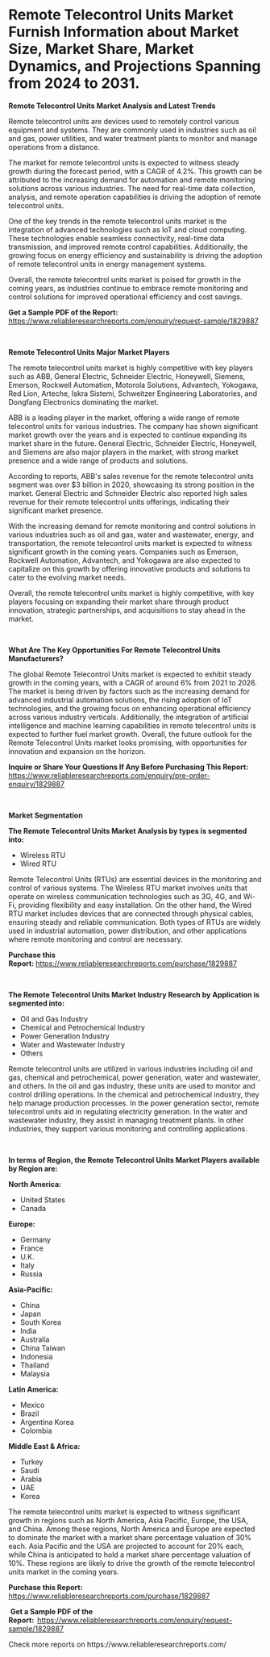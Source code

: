 <p><h1>Remote Telecontrol Units Market Furnish Information about Market Size, Market Share, Market Dynamics, and Projections Spanning from 2024 to 2031.</h1></p><p><strong>Remote Telecontrol Units Market Analysis and Latest Trends</strong></p>
<p><p>Remote telecontrol units are devices used to remotely control various equipment and systems. They are commonly used in industries such as oil and gas, power utilities, and water treatment plants to monitor and manage operations from a distance.</p><p>The market for remote telecontrol units is expected to witness steady growth during the forecast period, with a CAGR of 4.2%. This growth can be attributed to the increasing demand for automation and remote monitoring solutions across various industries. The need for real-time data collection, analysis, and remote operation capabilities is driving the adoption of remote telecontrol units.</p><p>One of the key trends in the remote telecontrol units market is the integration of advanced technologies such as IoT and cloud computing. These technologies enable seamless connectivity, real-time data transmission, and improved remote control capabilities. Additionally, the growing focus on energy efficiency and sustainability is driving the adoption of remote telecontrol units in energy management systems.</p><p>Overall, the remote telecontrol units market is poised for growth in the coming years, as industries continue to embrace remote monitoring and control solutions for improved operational efficiency and cost savings.</p></p>
<p><strong>Get a Sample PDF of the Report:&nbsp;</strong> <a href="https://www.reliableresearchreports.com/enquiry/request-sample/1829887">https://www.reliableresearchreports.com/enquiry/request-sample/1829887</a></p>
<p>&nbsp;</p>
<p><strong>Remote Telecontrol Units Major Market Players</strong></p>
<p><p>The remote telecontrol units market is highly competitive with key players such as ABB, General Electric, Schneider Electric, Honeywell, Siemens, Emerson, Rockwell Automation, Motorola Solutions, Advantech, Yokogawa, Red Lion, Arteche, Iskra Sistemi, Schweitzer Engineering Laboratories, and Dongfang Electronics dominating the market.</p><p>ABB is a leading player in the market, offering a wide range of remote telecontrol units for various industries. The company has shown significant market growth over the years and is expected to continue expanding its market share in the future. General Electric, Schneider Electric, Honeywell, and Siemens are also major players in the market, with strong market presence and a wide range of products and solutions.</p><p>According to reports, ABB's sales revenue for the remote telecontrol units segment was over $3 billion in 2020, showcasing its strong position in the market. General Electric and Schneider Electric also reported high sales revenue for their remote telecontrol units offerings, indicating their significant market presence.</p><p>With the increasing demand for remote monitoring and control solutions in various industries such as oil and gas, water and wastewater, energy, and transportation, the remote telecontrol units market is expected to witness significant growth in the coming years. Companies such as Emerson, Rockwell Automation, Advantech, and Yokogawa are also expected to capitalize on this growth by offering innovative products and solutions to cater to the evolving market needs.</p><p>Overall, the remote telecontrol units market is highly competitive, with key players focusing on expanding their market share through product innovation, strategic partnerships, and acquisitions to stay ahead in the market.</p></p>
<p>&nbsp;</p>
<p><strong>What Are The Key Opportunities For Remote Telecontrol Units Manufacturers?</strong></p>
<p><p>The global Remote Telecontrol Units market is expected to exhibit steady growth in the coming years, with a CAGR of around 6% from 2021 to 2026. The market is being driven by factors such as the increasing demand for advanced industrial automation solutions, the rising adoption of IoT technologies, and the growing focus on enhancing operational efficiency across various industry verticals. Additionally, the integration of artificial intelligence and machine learning capabilities in remote telecontrol units is expected to further fuel market growth. Overall, the future outlook for the Remote Telecontrol Units market looks promising, with opportunities for innovation and expansion on the horizon.</p></p>
<p><strong>Inquire or Share Your Questions If Any Before Purchasing This Report:</strong> <a href="https://www.reliableresearchreports.com/enquiry/pre-order-enquiry/1829887">https://www.reliableresearchreports.com/enquiry/pre-order-enquiry/1829887</a></p>
<p>&nbsp;</p>
<p><strong>Market Segmentation</strong></p>
<p><strong>The Remote Telecontrol Units Market Analysis by types is segmented into:</strong></p>
<p><ul><li>Wireless RTU</li><li>Wired RTU</li></ul></p>
<p><p>Remote Telecontrol Units (RTUs) are essential devices in the monitoring and control of various systems. The Wireless RTU market involves units that operate on wireless communication technologies such as 3G, 4G, and Wi-Fi, providing flexibility and easy installation. On the other hand, the Wired RTU market includes devices that are connected through physical cables, ensuring steady and reliable communication. Both types of RTUs are widely used in industrial automation, power distribution, and other applications where remote monitoring and control are necessary.</p></p>
<p><strong>Purchase this Report:&nbsp;</strong><a href="https://www.reliableresearchreports.com/purchase/1829887">https://www.reliableresearchreports.com/purchase/1829887</a></p>
<p>&nbsp;</p>
<p><strong>The Remote Telecontrol Units Market Industry Research by Application is segmented into:</strong></p>
<p><ul><li>Oil and Gas Industry</li><li>Chemical and Petrochemical Industry</li><li>Power Generation Industry</li><li>Water and Wastewater Industry</li><li>Others</li></ul></p>
<p><p>Remote telecontrol units are utilized in various industries including oil and gas, chemical and petrochemical, power generation, water and wastewater, and others. In the oil and gas industry, these units are used to monitor and control drilling operations. In the chemical and petrochemical industry, they help manage production processes. In the power generation sector, remote telecontrol units aid in regulating electricity generation. In the water and wastewater industry, they assist in managing treatment plants. In other industries, they support various monitoring and controlling applications.</p></p>
<p>&nbsp;</p>
<p><strong>In terms of Region, the Remote Telecontrol Units Market Players available by Region are:</strong></p>
<p>
    <p> <strong> North America: </strong>
        <ul>
            <li>United States</li>
            <li>Canada</li>
        </ul>
        </p> 
    <p> <strong> Europe: </strong>
        <ul>
            <li>Germany</li>
            <li>France</li>
            <li>U.K.</li>
            <li>Italy</li>
            <li>Russia</li>
        </ul>
        </p> 
    <p> <strong> Asia-Pacific: </strong>
        <ul>
            <li>China</li>
            <li>Japan</li>
            <li>South Korea</li>
            <li>India</li>
            <li>Australia</li>
            <li>China Taiwan</li>
            <li>Indonesia</li>
            <li>Thailand</li>
            <li>Malaysia</li>
        </ul>
        </p> 
    <p> <strong> Latin America: </strong>
        <ul>
            <li>Mexico</li>
            <li>Brazil</li>
            <li>Argentina Korea</li>
            <li>Colombia</li>
        </ul>
        </p> 
    <p> <strong> Middle East & Africa: </strong>
        <ul>
            <li>Turkey</li>
            <li>Saudi</li>
            <li>Arabia</li>
            <li>UAE</li>
            <li>Korea</li>
        </ul>
    </p>
    </p>
<p><p>The remote telecontrol units market is expected to witness significant growth in regions such as North America, Asia Pacific, Europe, the USA, and China. Among these regions, North America and Europe are expected to dominate the market with a market share percentage valuation of 30% each. Asia Pacific and the USA are projected to account for 20% each, while China is anticipated to hold a market share percentage valuation of 10%. These regions are likely to drive the growth of the remote telecontrol units market in the coming years.</p></p>
<p><strong>Purchase this Report: </strong><a href="https://www.reliableresearchreports.com/purchase/1829887">https://www.reliableresearchreports.com/purchase/1829887</a></p>
<p>&nbsp;<strong>Get a Sample PDF of the Report:&nbsp;&nbsp;</strong><a href="https://www.reliableresearchreports.com/enquiry/request-sample/1829887">https://www.reliableresearchreports.com/enquiry/request-sample/1829887</a></p>
<p><strong></strong></p>
<p>Check more reports on https://www.reliableresearchreports.com/</p>